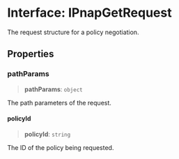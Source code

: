 # Interface: IPnapGetRequest

The request structure for a policy negotiation.

## Properties

### pathParams

> **pathParams**: `object`

The path parameters of the request.

#### policyId

> **policyId**: `string`

The ID of the policy being requested.
